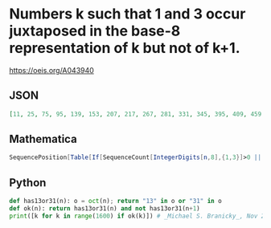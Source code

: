 # Numbers k such that 1 and 3 occur juxtaposed in the base\-8 representation of k but not of k\+1\.
https://oeis.org/A043940
## JSON
```JSON
[11, 25, 75, 95, 139, 153, 207, 217, 267, 281, 331, 345, 395, 409, 459, 473, 523, 537, 587, 607, 651, 665, 767, 779, 793, 843, 857, 907, 921, 971, 985, 1035, 1049, 1099, 1119, 1163, 1177, 1231, 1241, 1291, 1305, 1355, 1369, 1419, 1433, 1483, 1497, 1547, 1561]
```
## Mathematica
```Mathematica
SequencePosition[Table[If[SequenceCount[IntegerDigits[n,8],{1,3}]>0 || SequenceCount[IntegerDigits[n,8],{3,1}]>0,1,0],{n,1400}],{1,0}][[All,1]] (* Requires Mathematica version 10 or later *) (* _Harvey P. Dale_, Sep 07 2020 *)
```
## Python
```Python
def has13or31(n): o = oct(n); return "13" in o or "31" in o
def ok(n): return has13or31(n) and not has13or31(n+1)
print([k for k in range(1600) if ok(k)]) # _Michael S. Branicky_, Nov 25 2021
```
